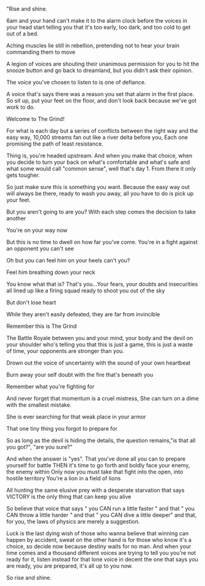 "Rise and shine.

6am and your hand can't make it to the alarm clock before the voices in your
head start telling you that it's too early, too dark, and too cold to get out of
a bed.

Aching muscles lie still in rebellion, pretending not to hear your brain
commanding them to move

A legion of voices are shouting their unanimous permission for you to hit the
snooze button and go back to dreamland, but you didn't ask their opinion.

The voice you've chosen to listen to is one of defiance.

A voice that's says there was a reason you set that alarm in the first place. So
sit up, put your feet on the floor, and don't look back because we've got work
to do.

Welcome to The Grind!

For what is each day but a series of conflicts between the right way and the
easy way, 10,000 streams fan out like a river delta before you, Each one
promising the path of least resistance.

Thing is, you're headed upstream. And when you make that choice, when you decide
to turn your back on what's comfortable and what's safe and what some would call
"common sense", well that's day 1. From there it only gets tougher.

So just make sure this is something you want. Because the easy way out will
always be there, ready to wash you away, all you have to do is pick up your
feet.

But you aren't going to are you? With each step comes the decision to take
another

You're on your way now

But this is no time to dwell on how far you've come. You're in a fight against
an opponent you can't see

Oh but you can feel him on your heels can't you?

Feel him breathing down your neck

You know what that is? That's you...Your fears, your doubts and insecurities all
lined up like a firing squad ready to shoot you out of the sky

But don't lose heart

While they aren't easily defeated, they are far from invincible

Remember this is The Grind

The Battle Royale between you and your mind, your body and the devil on your
shoulder who's telling you that this is just a game, this is just a waste of
time, your opponents are stronger than you.

Drown out the voice of uncertainty with the sound of your own heartbeat

Burn away your self doubt with the fire that's beneath you

Remember what you're fighting for

And never forget that momentum is a cruel mistress, She can turn on a dime with
the smallest mistake.

She is ever searching for that weak place in your armor

That one tiny thing you forgot to prepare for

So as long as the devil is hiding the details, the question remains,"is that all
you got?", "are you sure?"

And when the answer is "yes". That you've done all you can to prepare yourself
for battle THEN it's time to go forth and boldly face your enemy, the enemy
within Only now you must take that fight into the open, into hostile territory
You're a lion in a field of lions

All hunting the same elusive prey with a desperate starvation that says VICTORY
is the only thing that can keep you alive

So believe that voice that says " you CAN run a little faster " and that " you
CAN throw a little harder " and that " you CAN dive a little deeper" and that,
for you, the laws of physics are merely a suggestion.

Luck is the last dying wish of those who wanna believe that winning can happen
by accident, sweat on the other hand is for those who know it's a choice, so
decide now because destiny waits for no man. And when your time comes and a
thousand different voices are trying to tell you you're not ready for it, listen
instead for that lone voice in decent the one that says you are ready, you are
prepared, it's all up to you now.

So rise and shine.

